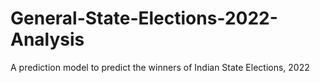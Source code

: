 # General-State-Elections-2022-Analysis
A prediction model to predict the winners of Indian State Elections, 2022
